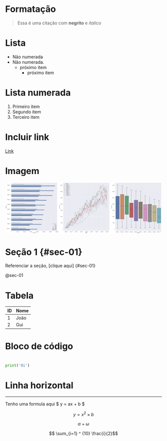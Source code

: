 # Formatação 

> Essa é uma citação com **negrito** e *italico*


# Lista
- Não numerada
- Não numerada.
    - próximo item 
        - próximo item

# Lista numerada
1. Primeiro item
2. Segundo item 
3. Terceiro item 

# Incluir link 

[Link](www.google.com)

# Imagem

![Gráfico](dealer---.png)


# Seção 1 {#sec-01}

Referenciar a seção, [clique aqui] {#sec-01}

@sec-01


# Tabela

| ID | Nome |
| -- | -- |
|1 | João |
| 2 | Gui



# Bloco de código

```python

print('Oi')

```


# Linha horizontal

---

Tenho uma formula aqui $ y = ax + b $

$$ y = x ^ 2  \times b $$

$$ \alpha + \omega $$

$$ \sum_{i=1} ^ {10}  \frac{i}{2}$$


